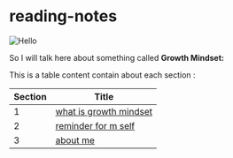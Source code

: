 # reading-notes
![Hello](https://upload.wikimedia.org/wikipedia/commons/thumb/d/d9/Hello_%28yellow%29.svg/1200px-Hello_%28yellow%29.svg.png)

So I will talk here about something called **Growth Mindset:**

This is a table content contain about each section :

|Section|Title|
|-------|-----|
|1      |[what is growth mindset](file1.md)
|2      |[reminder for m self](file2.md)
|3      |[about me](file3.md)

